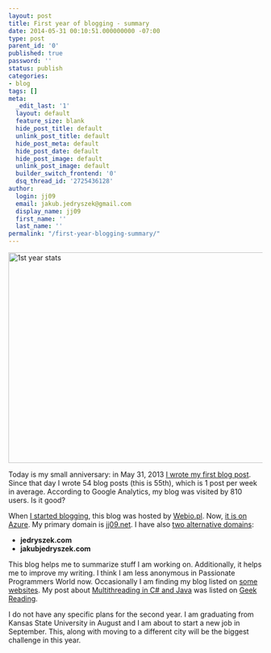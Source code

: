 ```yaml
---
layout: post
title: First year of blogging - summary
date: 2014-05-31 00:10:51.000000000 -07:00
type: post
parent_id: '0'
published: true
password: ''
status: publish
categories:
- blog
tags: []
meta:
  _edit_last: '1'
  layout: default
  feature_size: blank
  hide_post_title: default
  unlink_post_title: default
  hide_post_meta: default
  hide_post_date: default
  hide_post_image: default
  unlink_post_image: default
  builder_switch_frontend: '0'
  dsq_thread_id: '2725436128'
author:
  login: jj09
  email: jakub.jedryszek@gmail.com
  display_name: jj09
  first_name: ''
  last_name: ''
permalink: "/first-year-blogging-summary/"
---
```

<p><img class="aligncenter size-full wp-image-2291" src="{{ site.baseurl }}/assets/2014/05/1st-year-stats.png" alt="1st year stats" width="800" height="417" /></p>
<p>Today is my small anniversary: in May 31, 2013 <a title="Hello (blog) World!" href="http://jj09.net/hello-world/">I wrote my first blog post</a>. Since that day I wrote 54 blog posts (this is 55th), which is 1 post per week in average. According to Google Analytics, my blog was visited by 810 users. Is it good?</p>
<p>When <a title="Hello (blog) World!" href="http://jj09.net/hello-world/">I started blogging</a>, this blog was hosted by <a href="http://webio.pl">Webio.pl</a>. Now, <a title="Moving WordPress blog to Azure from Webio hosting" href="http://jj09.net/moving-wordpress-blog-azure-webio-hosting/">it is on Azure</a>. My primary domain is <a href="http://jj09.net">jj09.net</a>. I have also <a title="New domains" href="http://jj09.net/new-domains/">two alternative domains</a>:</p>
<ul>
<li><strong>jedryszek.com</strong></li>
<li><strong>jakubjedryszek.com</strong></li>
</ul>
<p>This blog helps me to summarize stuff I am working on. Additionally, it helps me to improve my writing. I think I am less anonymous in Passionate Programmers World now. Occasionally I am finding my blog listed on <a href="http://subvert.ca/Blog/windows-blogs">some websites</a>. My post about <a title="Multithreading: C# vs. Java" href="http://jj09.net/multithreading-csharp-vs-java/">Multithreading in C# and Java</a> was listed on <a href="http://regulargeek.com/2014/03/31/geek-reading-march-31-2014/">Geek Reading</a>.</p>
<p>I do not have any specific plans for the second year. I am graduating from Kansas State University in August and I am about to start a new job in September. This, along with moving to a different city will be the biggest challenge in this year.</p>
